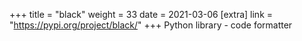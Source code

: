 +++
title = "black"
weight = 33
date = 2021-03-06
[extra]
link = "https://pypi.org/project/black/"
+++
Python library - code formatter

